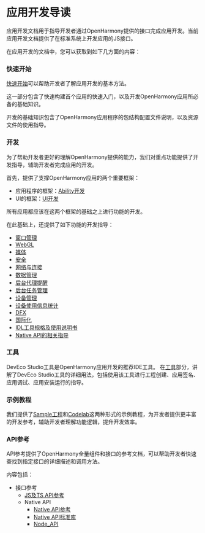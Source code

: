 # 应用开发导读

应用开发文档用于指导开发者通过OpenHarmony提供的接口完成应用开发。当前应用开发文档提供了在标准系统上开发应用的JS接口。

在应用开发的文档中，您可以获取到如下几方面的内容：

### 快速开始

[快速开始](quick-start/start-overview.md)可以帮助开发者了解应用开发的基本方法。

这一部分包含了快速构建首个应用的快速入门，以及开发OpenHarmony应用所必备的基础知识。

开发的基础知识包含了OpenHarmony应用程序的包结构配置文件说明，以及资源文件的使用指导。

### 开发

为了帮助开发者更好的理解OpenHarmony提供的能力，我们对重点功能提供了开发指导，辅助开发者完成应用的开发。

首先，提供了支撑OpenHarmony应用的两个重要框架：

- 应用程序的框架：[Ability开发](ability/fa-brief.md)
- UI的框架：[UI开发](ui/arkui-overview.md)

所有应用都应该在这两个框架的基础之上进行功能的开发。

在此基础上，还提供了如下功能的开发指导：
- [窗口管理](windowmanager/window-overview.md)
- [WebGL](webgl/webgl-overview.md)
- [媒体](media/audio-overview.md)
- [安全](security/userauth-overview.md)
- [网络与连接](connectivity/ipc-rpc-overview.md)
- [数据管理](database/database-mdds-overview.md)
- [后台代理提醒](background-agent-scheduled-reminder/background-agent-scheduled-reminder-overview.md)
- [后台任务管理](background-task-management/background-task-overview.md)
- [设备管理](device/usb-overview.md)
- [设备使用信息统计](device-usage-statistics/device-usage-statistics-overview.md)
- [DFX](dfx/hiappevent-overview.md)
- [国际化](internationalization/international-overview.md)
- [IDL工具规格及使用说明书](IDL/idl-guidelines.md)
- [Native API的相关指导](napi/napi-guidelines.md)

### 工具

DevEco Studio工具是OpenHarmony应用开发的推荐IDE工具。
在[工具](https://developer.harmonyos.com/cn/docs/documentation/doc-guides/ohos-deveco-studio-overview-0000001263280421)部分，讲解了DevEco Studio工具的详细用法，包括使用该工具进行工程创建、应用签名、应用调试、应用安装运行的指导。

### 示例教程

我们提供了[Sample工程](https://gitee.com/openharmony/app_samples/blob/master/README_zh.md)和[Codelab](https://gitee.com/openharmony/codelabs/blob/master/README.md)这两种形式的示例教程，为开发者提供更丰富的开发参考，辅助开发者理解功能逻辑，提升开发效率。

### API参考

API参考提供了OpenHarmony全量组件和接口的参考文档，可以帮助开发者快速查找到指定接口的详细描述和调用方法。

内容包括：
-   接口参考
    -  [JS及TS API参考](reference/apis/js-apis-DataUriUtils.md)
    -  Native API
        -   [Native API参考](reference/native-apis/_o_h___native_x_component.md)
        -   [Native API标准库](reference/native-lib/third_party_libc/musl.md)
        -   [Node_API](reference/native-lib/third_party_napi/napi.md)
